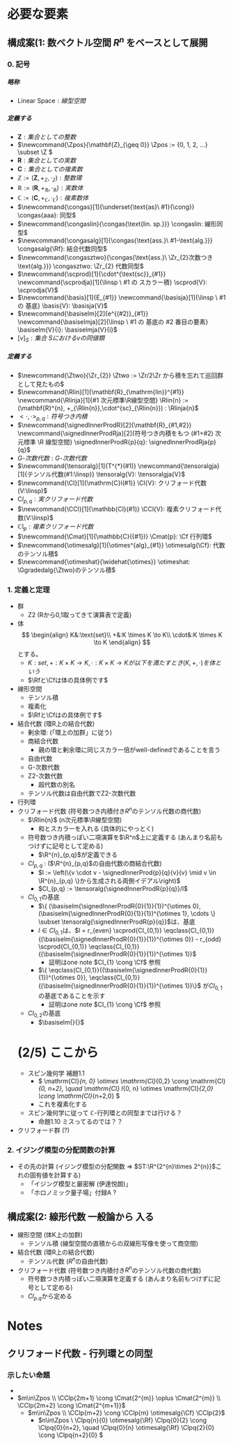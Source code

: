# 必要な要素

## 構成案(1: 数ベクトル空間 $R^n$ をベースとして展開
### 0. 記号
##### 略称
- $\newcommand{\linsp}{\mathrm{Linear\ Space}} \linsp: 線型空間$
##### 定義する
- $\renewcommand{\Z}{\mathbf{Z}}
    \Z: 集合としての整数$
- $\newcommand{\Zpos}{\mathbf{Z}_{\geq 0}}
    \Zpos := \{0, 1, 2, ...\} \subset \Z $
- $\renewcommand{\R}{\mathbf{R}}
    \R: 集合としての実数$
- $\newcommand{\C}{\mathbf{C}}
    \C: 集合としての複素数$
- $\newcommand{\Zr}{\mathbb{Z}}
    \Zr := (\mathbf{Z}, +_{\Zr},\cdot_{\Zr}): 整数環$
- $\newcommand{\Rf}{\mathbb{R}}
    \mathbb{R} := (\mathbf{R}, +_{\Rf},\cdot_{\Rf}): 実数体$
- $\newcommand{\Cf}{\mathbb{C}}
    \mathbb{C} := (\mathbf{C}, +_{\Cf},\cdot_{\Cf}): 複素数体$
- $\newcommand{\congas}[1]{\underset{\text{as}\ #1}{\cong}}
    \congas{aaa}: 同型$
- $\newcommand{\congaslin}{\congas{\text{lin. sp.}}}
    \congaslin: 線形同型$
- $\newcommand{\congasalg}[1]{\congas{\text{ass.}\ #1-\text{alg.}}}
    \congasalg{\Rf}: 結合代数同型$
- $\newcommand{\congasztwo}{\congas{\text{ass.}\ \Zr_{2}次数つき\text{alg.}}}
    \congasztwo: \Zr_{2} 代数同型$
- $\newcommand{\scprod}[1]{\cdot^{\text{sc}}_{#1}}
    \newcommand{\scprodja}[1]{\linsp \ #1 の スカラー積}
    \scprod{V}: \scprodja{V}$
- $\newcommand{\basis}[1]{E_{#1}}
    \newcommand{\basisja}[1]{\linsp \ #1 の 基底}
    \basis{V}: \basisja{V}$
- $\newcommand{\basiselm}[2]{e^{(#2)}_{#1}}
    \newcommand{\basiselmja}[2]{\linsp \ #1 の 基底の #2 番目の要素}
    \basiselm{V}{i}: \basiselmja{V}{i}$
- $\newcommand{\eqclass}[2]{[#2]_{#1}}
    \newcommand{\eqclassja}[2]{集合 \ #1 における #2 の 同値類}
    \eqclass{S}{v}: \eqclassja{S}{v}$

##### 定義する
- $\newcommand{\Ztwo}{\Zr_{2}}
    \Ztwo := \Zr/2\Zr から積を忘れて巡回群として見たもの$
- $\newcommand{\Rlin}[1]{\mathbf{R}_{\mathrm{lin}}^{#1}}
    \newcommand{\Rlinja}[1]{#1 次元標準\R線型空間}
    \Rlin{n} := (\mathbf{R}^{n}, +_{\Rlin{n}},\cdot^{sc}_{\Rlin{n}}) : \Rlinja{n}$
- $\newcommand{\signedInnerProd}[4]{<#3,#4>_{#1,#2}}
    \signedInnerProd{p}{q}{\cdot}{\cdot}: 符号つき内積$
- $\newcommand{\signedInnerProdR}[2]{\mathbf{R}_{#1,#2}}
    \newcommand{\signedInnerProdRja}[2]{符号つき内積をもつ (#1+#2) 次元標準 \R 線型空間} 
    \signedInnerProdR{p}{q}: \signedInnerProdRja{p}{q}$
- $\newcommand{\Ggradedalg}[1]{#1\text{-}次数代数}
    \newcommand{\Ggradedalgja}[1]{#1\text{-}次数代数} 
    \Ggradedalg{G}: \Ggradedalgja{G}$
- $\newcommand{\tensoralg}[1]{T^{*}(#1)}
    \newcommand{\tensoralgja}[1]{テンソル代数(#1:\linsp)} 
    \tensoralg{V}: \tensoralgja{V}$
- $\newcommand{\Cl}[1]{\mathrm{C}l(#1)}
    \Cl{V}: クリフォード代数(V:\linsp)$
- $\newcommand{\Clpq}[2]{\mathrm{C}l_{#1,#2}}
    \Clpq{p}{q}: 実クリフォード代数$
- $\newcommand{\CCl}[1]{\mathbb{Cl}(#1)}
    \CCl{V}: 複素クリフォード代数(V:\linsp)$
- $\newcommand{\CClp}[1]{\mathbb{Cl}_{#1}}
    \CClp{p}: 複素クリフォード代数$
- $\newcommand{\Cmat}[1]{\mathbb{C}({#1})}
    \Cmat{p}: \Cf 行列環$
- $\newcommand{\otimesalg}[1]{\otimes^{alg}_{#1}}
    \otimesalg{\Cf}: 代数のテンソル積$
- $\newcommand{\otimeshat}{\widehat{\otimes}}
    \otimeshat: \Ggradedalg{\Ztwo}のテンソル積$ 
<!-- スタイル -->

### 1. 定義と定理

- 群
    - Z2 (Rから0,1取ってきて演算表で定義)
- 体
    $$
    \begin{align}
        K&:\text{set}\\
        +&:K \times K \to K\\
            \cdot&:K \times K \to K
    \end{align}
    $$
    とする。
    - $K:set, +:K \times K \to K, \cdot:K \times K \to Kが以下を満たすとき(K, +, \cdot)を体という$
    - $\Rfと\Cfは体の具体例です$
- 線形空間
    - テンソル積
    - 複素化
    - $\Rfと\Cfはの具体例です$
- 結合代数 (環R上の結合代数)
    - 剰余環: (「環上の加群」に従う)
    - 商結合代数
        - 親の環と剰余環に同じスカラー倍がwell-definedであることを言う
    - 自由代数
    - G-次数代数
    - Z2-次数代数
        - 超代数の別名
    - テンソル代数は自由代数でZ2-次数代数
- 行列環
- クリフォード代数 (符号数つき内積付き$R^n$のテンソル代数の商代数)
    - $\Rlin{n}$ (n次元標準\R線型空間)
        - 和とスカラーを入れる (具体的にやっとく)
    - 符号数つき内積っぽい二項演算を$\R^n$上に定義する (あんまり名前もつけずに記号として定める) 
        - $\R^{n}_{p,q}$が定義できる
    - $Cl_{p,q}$ : ($\R^{n}_{p,q}$の自由代数の商結合代数)
        - $I := \left(\{v \cdot v - \signedInnerProd{p}{q}{v}{v} \mid v \in \R^{n}_{p,q} \}から生成される両側イデアル\right)$
        - $Cl_{p,q} := \tensoralg{\signedInnerProdR{p}{q}}/I$
    - $Cl_{0,1}$の基底
        - $\{ (\basiselm{\signedInnerProdR{0}{1}}{1})^{\otimes 0}, (\basiselm{\signedInnerProdR{0}{1}}{1})^{\otimes 1}, \cdots \} \subset \tensoralg{\signedInnerProdR{p}{q}}$は、基底
        - $l \in Cl_{0,1}$は、$l = r_{even} \scprod{Cl_{0,1}} \eqclass{Cl_{0,1}}{(\basiselm{\signedInnerProdR{0}{1}}{1})^{\otimes 0}} - r_{odd} \scprod{Cl_{0,1}} \eqclass{Cl_{0,1}}{(\basiselm{\signedInnerProdR{0}{1}}{1})^{\otimes 1}}$
            - 証明はone note $Cl_{1} \cong \Cf$ 参照
        - $\{ \eqclass{Cl_{0,1}}{(\basiselm{\signedInnerProdR{0}{1}}{1})^{\otimes 0}},  \eqclass{Cl_{0,1}}{(\basiselm{\signedInnerProdR{0}{1}}{1})^{\otimes 1}}\}$
            が$Cl_{0,1}$の基底であることを示す
            - 証明はone note $Cl_{1} \cong \Cf$ 参照
    - $Cl_{0,2}$の基底
        - $\basiselm{}{}$
    # (2/5) ここから
    - スピン幾何学 補題1.1
        - $ \mathrm{Cl}_{n, 0} \otimes \mathrm{Cl}_{0,2} \cong \mathrm{Cl}_{0, n+2}, \quad \mathrm{Cl} l_{0, n} \otimes \mathrm{Cl}_{2,0} \cong \mathrm{Cl}_{n+2,0} $
        - これを複素化する
    - スピン幾何学に従って $\mathbb{C}$-行列環との同型までは行ける？
        - 命題1.10 ミスってるのでは？？
- クリフォード群 (?)
        
### 2. イジング模型の分配関数の計算
- その先の計算 (イジング模型の分配関数 => $ST:\R^{2^{n}\times 2^{n}}$これの固有値を計算する)
    - 「イジング模型と厳密解 (伊達悦朗)」
    - 「ホロノミック量子場」付録A ?

## 構成案(2: 線形代数 一般論から 入る
- 線形空間 (体K上の加群)
    - テンソル積 (線型空間の直積からの双線形写像を使って商空間)
- 結合代数 (環R上の結合代数)
    - テンソル代数 ($R^n$の自由代数)
- クリフォード代数 (符号数つき内積付き$R^n$のテンソル代数の商代数)
    - 符号数つき内積っぽい二項演算を定義する (あんまり名前もつけずに記号として定める) 
    - $Cl_{p.q}$から定める


# Notes

## クリフォード代数 - 行列環との同型

### 示したい命題
- 
- $m\in\Zpos \\
    \CClp{2m+1} \cong \Cmat{2^{m}} \oplus \Cmat{2^{m}} \\
    \CClp{2m+2} \cong \Cmat{2^{m+1}}$
    - $m\in\Zpos \\
        \CClp{m+2} \cong \CClp{m} \otimesalg{\Cf} \CClp{2}$
        - $n\in\Zpos \\
            \Clpq{n}{0} \otimesalg{\Rf} \Clpq{0}{2} \cong \Clpq{0}{n+2},
            \quad
            \Clpq{0}{n} \otimesalg{\Rf} \Clpq{2}{0} \cong \Clpq{n+2}{0}
            $
        
        
